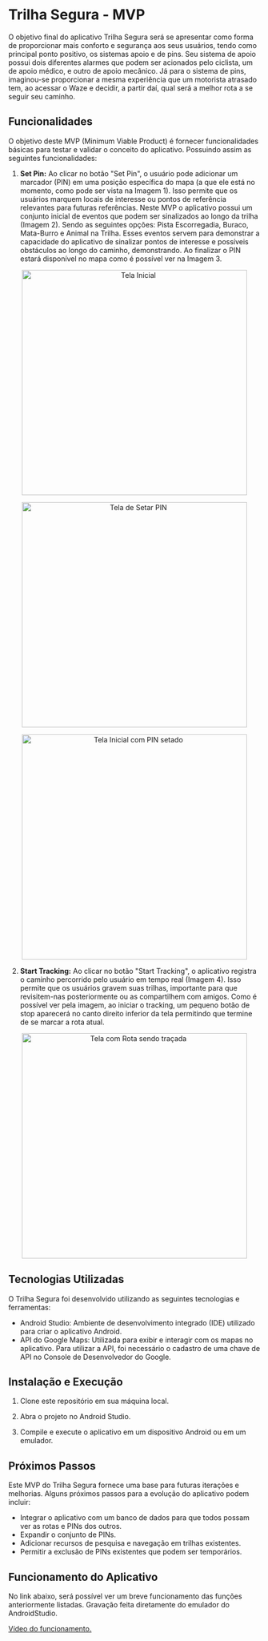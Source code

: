 # Trilha Segura - MVP

O objetivo final do aplicativo Trilha Segura será se apresentar como forma de proporcionar mais conforto e segurança aos seus usuários, tendo como principal ponto positivo, os sistemas apoio e de pins. Seu sistema de apoio possui dois diferentes alarmes que podem ser acionados pelo ciclista, um de apoio médico, e outro de apoio mecânico. Já para o sistema de pins, imaginou-se proporcionar a mesma experiência que um motorista atrasado tem, ao acessar o Waze e decidir, a partir daí, qual será a melhor rota a se seguir seu caminho.

## Funcionalidades

O objetivo deste MVP (Minimum Viable Product) é fornecer funcionalidades básicas para testar e validar o conceito do aplicativo. Possuindo assim as seguintes funcionalidades:

1. **Set Pin:** Ao clicar no botão "Set Pin", o usuário pode adicionar um marcador (PIN) em uma posição específica do mapa (a que ele está no momento, como pode ser vista na Imagem 1). Isso permite que os usuários marquem locais de interesse ou pontos de referência relevantes para futuras referências. Neste MVP o aplicativo possui um conjunto inicial de eventos que podem ser sinalizados ao longo da trilha (Imagem 2). Sendo as seguintes opções: Pista Escorregadia, Buraco, Mata-Burro e Animal na Trilha. Esses eventos servem para demonstrar a capacidade do aplicativo de sinalizar pontos de interesse e possíveis obstáculos ao longo do caminho, demonstrando. Ao finalizar o PIN estará disponível no mapa como é possível ver na Imagem 3.

<p align="center">
  <img src="https://github.com/JoaoMEspindola/MDS_Trilha_Segura/assets/49202702/a0400c27-bb52-4187-b3c3-95801b151174" alt="Tela Inicial" height="450px">
</p>

<p align="center">
  <img src="https://github.com/JoaoMEspindola/MDS_Trilha_Segura/assets/49202702/e2d5b231-5ace-4f2f-874b-08e91a7a37f7" alt="Tela de Setar PIN" height="450px">
</p>

<p align="center">
  <img src="https://github-production-user-asset-6210df.s3.amazonaws.com/49202702/244843313-ff0ba8a9-a74f-4066-8d63-27e05e5f2425.jpg" alt="Tela Inicial com PIN setado" height="450px">
</p>

2. **Start Tracking:** Ao clicar no botão "Start Tracking", o aplicativo registra o caminho percorrido pelo usuário em tempo real (Imagem 4). Isso permite que os usuários gravem suas trilhas, importante para que revisitem-nas posteriormente ou as compartilhem com amigos. Como é possível ver pela imagem, ao iniciar o tracking, um pequeno botão de stop aparecerá no canto direito inferior da tela permitindo que termine de se marcar a rota atual.

<p align="center">
  <img src="https://github.com/JoaoMEspindola/MDS_Trilha_Segura/assets/49202702/fbfe6d18-7b6b-406d-aa88-038a96da903c" alt="Tela com Rota sendo traçada" height="450px">
</p>

## Tecnologias Utilizadas

O Trilha Segura foi desenvolvido utilizando as seguintes tecnologias e ferramentas:

- Android Studio: Ambiente de desenvolvimento integrado (IDE) utilizado para criar o aplicativo Android.
- API do Google Maps: Utilizada para exibir e interagir com os mapas no aplicativo. Para utilizar a API, foi necessário o cadastro de uma chave de API no Console de Desenvolvedor do Google.

## Instalação e Execução

1. Clone este repositório em sua máquina local.

2. Abra o projeto no Android Studio.

3. Compile e execute o aplicativo em um dispositivo Android ou em um emulador.

## Próximos Passos

Este MVP do Trilha Segura fornece uma base para futuras iterações e melhorias. Alguns próximos passos para a evolução do aplicativo podem incluir:

- Integrar o aplicativo com um banco de dados para que todos possam ver as rotas e PINs dos outros.
- Expandir o conjunto de PINs.
- Adicionar recursos de pesquisa e navegação em trilhas existentes.
- Permitir a exclusão de PINs existentes que podem ser temporários.

## Funcionamento do Aplicativo

<p>No link abaixo, será possível ver um breve funcionamento das funções anteriormente listadas. Gravação feita diretamente do emulador do AndroidStudio.</p>
<a href="https://youtu.be/QQBdJ5aXxvM">Vídeo do funcionamento.</a>
